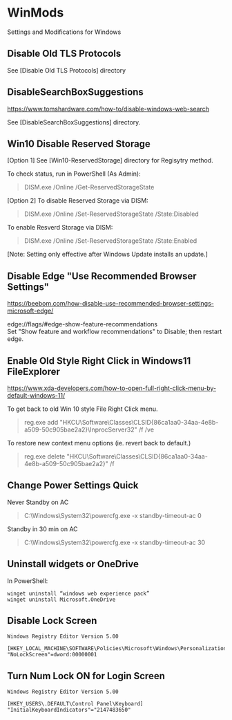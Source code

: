 # WinMods
Settings and Modifications for Windows


## Disable Old TLS Protocols
See [Disable Old TLS Protocols] directory


## DisableSearchBoxSuggestions
https://www.tomshardware.com/how-to/disable-windows-web-search

See [DisableSearchBoxSuggestions] directory.


## Win10 Disable Reserved Storage
[Option 1] See [Win10-ReservedStorage] directory for Regisytry method.

To check status, run in PowerShell (As Admin):
> DISM.exe /Online /Get-ReservedStorageState

[Option 2]
To disable Reserved Storage via DISM:
> DISM.exe /Online /Set-ReservedStorageState /State:Disabled

To enable Resverd Storage via DISM:
> DISM.exe /Online /Set-ReservedStorageState /State:Enabled

[Note: Setting only effective after Windows Update installs an update.]

## Disable Edge "Use Recommended Browser Settings"
https://beebom.com/how-disable-use-recommended-browser-settings-microsoft-edge/

edge://flags/#edge-show-feature-recommendations  
Set "Show feature and workflow recommendations" to Disable; then restart edge.


## Enable Old Style Right Click in Windows11 FileExplorer
https://www.xda-developers.com/how-to-open-full-right-click-menu-by-default-windows-11/

To get back to old Win 10 style File Right Click menu.
> reg.exe add "HKCU\Software\Classes\CLSID\{86ca1aa0-34aa-4e8b-a509-50c905bae2a2}\InprocServer32" /f /ve

To restore new context menu options (ie. revert back to default.)
> reg.exe delete "HKCU\Software\Classes\CLSID\{86ca1aa0-34aa-4e8b-a509-50c905bae2a2}" /f

## Change Power Settings Quick

Never Standby on AC
> C:\Windows\System32\powercfg.exe -x standby-timeout-ac 0

Standby in 30 min on AC
> C:\Windows\System32\powercfg.exe -x standby-timeout-ac 30

## Uninstall widgets or OneDrive
In PowerShell:
```
winget uninstall “windows web experience pack”
winget uninstall Microsoft.OneDrive
```

## Disable Lock Screen
```
Windows Registry Editor Version 5.00

[HKEY_LOCAL_MACHINE\SOFTWARE\Policies\Microsoft\Windows\Personalization]
"NoLockScreen"=dword:00000001
```

## Turn Num Lock ON for Login Screen
```
Windows Registry Editor Version 5.00

[HKEY_USERS\.DEFAULT\Control Panel\Keyboard]
"InitialKeyboardIndicators"="2147483650"
```
